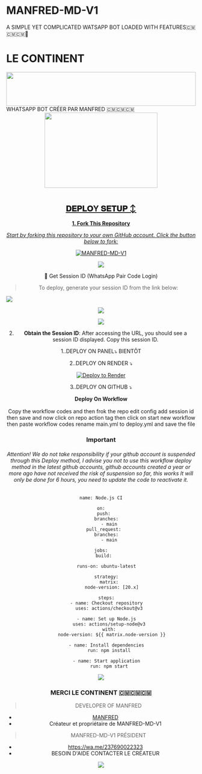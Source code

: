 # MANFRED-MD-V1
A SIMPLE YET COMPLICATED WATSAPP BOT LOADED WITH FEATURES🇨🇲🇨🇲🇨🇲🚩
# LE CONTINENT

<img src="https://files.catbox.moe/wcbtq6.jpg" height="90" width="100%">
WHATSAPP BOT CRÉER PAR MANFRED 🇨🇲🇨🇲🇨🇲
<div class = "repo" align = "center">
 
<a href = "#">
<img src = "https://files.catbox.moe/xbz2lq.jpg"  width="300" height="200">
</img>
 <p align="center">
  <a href="#"><img src="http://readme-typing-svg.herokuapp.com?color=ff00ab&center=true&vCenter=true&multiline=false&lines=MANFRED-MD-V1" alt="">
   
## 𝐃𝐄𝐏𝐋𝐎Y 𝐒𝐄𝐓𝐔𝐏 ↕️

**1. Fork This Repository**

*_Start by forking this repository to your own GitHub account. Click the button below to fork:_*

  <a href="https://github.com/Ebenye-1/MANFRED-MD-V1/fork"><img title="MANFRED-MD-V1" src="https://img.shields.io/badge/FORK-LITE-MDh?color=darkblue&style=for-the-badge&logo=stackshare"></a>

<a><img src='https://files.catbox.moe/dcofo9.jpg'/>

🔑 Get Session ID (WhatsApp Pair Code Login)

> To deploy, generate your session ID from the link below:
<p align="left">
  <a href="https://wa.me/237690022323/?">
    <img src="https://files.catbox.moe/wcbtq6.jpg"/>
  </a>
</p>
<a><img src='https://files.catbox.moe/xbz2lq.jpg'/>


<a><img src='https://files.catbox.moe/dcofo9.jpg'/>

2. **Obtain the Session ID**: After accessing the URL, you should see a session ID displayed. Copy this session ID.


   
  1..DEPLOY ON PANEL⤵️
    BIENTÔT

   
  2..DEPLOY ON RENDER ⤵️

[![Deploy to Render](https://render.com/images/deploy-to-render-button.svg)](https://render.com/deploy?repo=https://github.com/Ebenye-1/MANFRED-MD-V1.git)


   3..DEPLOY ON GITHUB ⤵️


</details>

<b><strong><summary align="center" style="color: Yello;">Deploy On Workflow</summary></strong></b>
<p style="text-align: center; font-size: 1.2em;">
 
<h8>Copy the workflow codes and then frok the repo edit config add session id then save and now click on repo action tag then click on start new workflow then paste workflow codes rename main.yml to deploy.yml and save the file</h8>
<h3 align-"center"> Important</h3>
<h6 align-"center">Attention! We do not take responsibility if your github account is suspended through this Deploy method, I advise you not to use this workflow deploy method in the latest github accounts, github accounts created a year or more ago have not received the risk of suspension so far, this works It will only be done for 6 hours, you need to update the code to reactivate it.</h6>

```
name: Node.js CI

on:
  push:
    branches:
      - main
  pull_request:
    branches:
      - main

jobs:
  build:

    runs-on: ubuntu-latest

    strategy:
      matrix:
        node-version: [20.x]

    steps:
    - name: Checkout repository
      uses: actions/checkout@v3

    - name: Set up Node.js
      uses: actions/setup-node@v3
      with:
        node-version: ${{ matrix.node-version }}

    - name: Install dependencies
      run: npm install

    - name: Start application
      run: npm start
```
<a><img src='https://files.catbox.moe/xbz2lq.jpg'/>

### MERCI LE CONTINENT 🇨🇲🇨🇲🇨🇲

> DEVELOPER OF MANFRED
- [MANFRED](https://github.com/Ebenye-1/MANFRED-MD-V1)
- Créateur et  propriétaire de MANFRED-MD-V1

> MANFRED-MD-V1 PRÉSIDENT
- https://wa.me/237690022323
- BESOIN D'AIDE CONTACTER LE CRÉATEUR

<a href="https://wa.me/237690022323/?">

<a><img src='https://files.catbox.moe/xbz2lq.jpg' />
